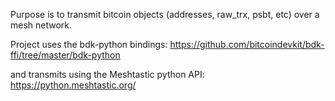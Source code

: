 Purpose is to transmit bitcoin objects (addresses, raw_trx, psbt, etc) over a mesh network.

Project uses the bdk-python bindings: https://github.com/bitcoindevkit/bdk-ffi/tree/master/bdk-python

and transmits using the Meshtastic python API: https://python.meshtastic.org/
